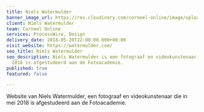 ```yaml
---
title: Niels Watermulder
banner_image_url: https://res.cloudinary.com/corneel-online/image/upload/v1602856412/corneel/watermulder_w1kkea.jpg
client: Niels Watermulder
team: Corneel Online
services: ProcessWire, Design
delivery_date: 2018-05-20T22:00:00.000+00:00
visit_website: https://watermulder.com/
seo_title: Niels Watermulder
seo_description: Niels Watermulder is een fotograaf en videokunstenaar die in mei
  2018 is afgestudeerd aan de Fotoacademie.
published: true
featured: false

---
```

Website van Niels Watermulder, een fotograaf en videokunstenaar die in mei 2018 is afgestudeerd aan de Fotoacademie.